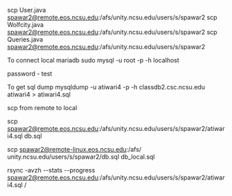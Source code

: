 scp User.java spawar2@remote.eos.ncsu.edu:/afs/unity.ncsu.edu/users/s/spawar2
scp Wolfcity.java spawar2@remote.eos.ncsu.edu:/afs/unity.ncsu.edu/users/s/spawar2
scp Queries.java spawar2@remote.eos.ncsu.edu:/afs/unity.ncsu.edu/users/s/spawar2


To connect local mariadb
sudo mysql -u root -p -h localhost

password - test

To get sql dump
mysqldump -u atiwari4 -p -h classdb2.csc.ncsu.edu atiwari4 > atiwari4.sql 

scp from remote to local

scp  spawar2@remote.eos.ncsu.edu:/afs/unity.ncsu.edu/users/s/spawar2/atiwari4.sql  db.sql

scp  spawar2@remote-linux.eos.ncsu.edu:/afs/​unity.ncsu.edu/users/s/spawar2/db.sql  db_local.sql

rsync -avzh --stats --progress spawar2@remote.eos.ncsu.edu:/afs/unity.ncsu.edu/users/s/spawar2/atiwari4.sql  / 
